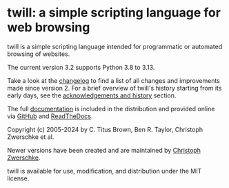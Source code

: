 twill: a simple scripting language for web browsing
===================================================

twill is a simple scripting language intended for programmatic or automated browsing of websites.

The current version 3.2 supports Python 3.8 to 3.13.

Take a look at the [changelog](https://twill-tools.github.io/twill/changelog.html) to find a list of all changes and improvements made since version 2. For a brief overview of twill's history starting from its early days, see the [acknowledgements and history](https://twill-tools.github.io/twill/overview.html#acknowledgements-and-history) section.

The full [documentation](https://twill-tools.github.io/twill/) is included in the distribution and provided online via [GitHub](https://twill-tools.github.io/twill/) and [ReadTheDocs](https://twill.readthedocs.io/en/latest/).

Copyright (c) 2005-2024 by C. Titus Brown, Ben R. Taylor, Christoph Zwerschke et al.

Newer versions have been created and are maintained by [Christoph Zwerschke](https://github.com/Cito).
 
twill is available for use, modification, and distribution under the MIT license.
